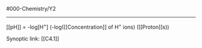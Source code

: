 #000-Chemistry/Y2

---
[[pH]] = -log[H<sup>+</sup>] (-log([[Concentration]] of H<sup>+</sup> ions) ([[Proton]]s))

Synoptic link: [[C4.1]] 
